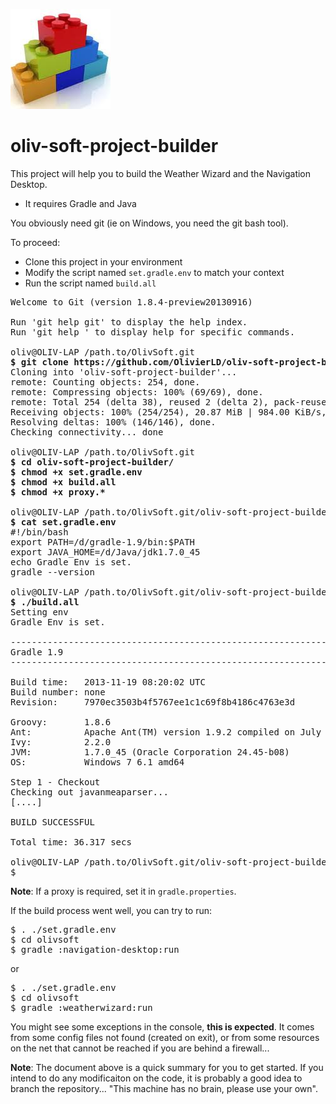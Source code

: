 ![project-builder](./build.system.jpg "Project Builder") 
# oliv-soft-project-builder
This project will help you to build the Weather Wizard and the Navigation Desktop.
- It requires Gradle and Java

You obviously need git (ie on Windows, you need the git bash tool).

To proceed:

- Clone this project in your environment
- Modify the script named `set.gradle.env` to match your context
- Run the script named `build.all`

<pre>
Welcome to Git (version 1.8.4-preview20130916)

Run 'git help git' to display the help index.
Run 'git help <command>' to display help for specific commands.

oliv@OLIV-LAP /path.to/OlivSoft.git
<b>$ git clone https://github.com/OlivierLD/oliv-soft-project-builder.git</b>
Cloning into 'oliv-soft-project-builder'...
remote: Counting objects: 254, done.
remote: Compressing objects: 100% (69/69), done.
remote: Total 254 (delta 38), reused 2 (delta 2), pack-reused 182Receiving objects:  75% (191/254), 20.62 MiB | 971.00 KiB/s
Receiving objects: 100% (254/254), 20.87 MiB | 984.00 KiB/s, done.
Resolving deltas: 100% (146/146), done.
Checking connectivity... done

oliv@OLIV-LAP /path.to/OlivSoft.git
<b>$ cd oliv-soft-project-builder/
$ chmod +x set.gradle.env
$ chmod +x build.all
$ chmod +x proxy.*</b>

oliv@OLIV-LAP /path.to/OlivSoft.git/oliv-soft-project-builder (master)
<b>$ cat set.gradle.env</b>
#!/bin/bash
export PATH=/d/gradle-1.9/bin:$PATH
export JAVA_HOME=/d/Java/jdk1.7.0_45
echo Gradle Env is set.
gradle --version

oliv@OLIV-LAP /path.to/OlivSoft.git/oliv-soft-project-builder (master)
<b>$ ./build.all</b>
Setting env
Gradle Env is set.

------------------------------------------------------------
Gradle 1.9
------------------------------------------------------------

Build time:   2013-11-19 08:20:02 UTC
Build number: none
Revision:     7970ec3503b4f5767ee1c1c69f8b4186c4763e3d

Groovy:       1.8.6
Ant:          Apache Ant(TM) version 1.9.2 compiled on July 8 2013
Ivy:          2.2.0
JVM:          1.7.0_45 (Oracle Corporation 24.45-b08)
OS:           Windows 7 6.1 amd64

Step 1 - Checkout
Checking out javanmeaparser...
[....]

BUILD SUCCESSFUL

Total time: 36.317 secs

oliv@OLIV-LAP /path.to/OlivSoft.git/oliv-soft-project-builder (master)
$
</pre>

<b>Note</b>: If a proxy is required, set it in `gradle.properties`.

If the build process went well, you can try to run:
<pre>
$ . ./set.gradle.env
$ cd olivsoft
$ gradle :navigation-desktop:run
</pre>
or 
<pre>
$ . ./set.gradle.env
$ cd olivsoft
$ gradle :weatherwizard:run
</pre>

You might see some exceptions in the console, <b>this is expected</b>. It comes from some config files not found (created on exit), or from some resources on the net that cannot be reached if you are behind a firewall...

<b>Note</b>: The document above is a quick summary for you to get started. If you intend to do any modificaiton on the code, it is probably a good idea to branch the repository... "This machine has no brain, please use your own".
